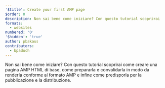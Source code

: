 ```yaml
---
'$title': Create your first AMP page
$order: 0
description: Non sai bene come iniziare? Con questo tutorial scoprirai come creare una pagina AMP HTML di base, come prepararla e convalidarla in modo da renderla conforme al formato AMP e infine...
formats:
  - websites
numbered: '0'
'$hidden': 'true'
author: pbakaus
contributors:
  - bpaduch
---
```


Non sai bene come iniziare? Con questo tutorial scoprirai come creare una pagina AMP HTML di base, come prepararla e convalidarla in modo da renderla conforme al formato AMP e infine come predisporla per la pubblicazione e la distribuzione.
